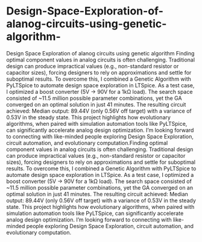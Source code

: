 # Design-Space-Exploration-of-alanog-circuits-using-genetic-algorithm-
Design Space Exploration of alanog circuits using genetic algorithm 
Finding optimal component values in analog circuits is often challenging. Traditional design can produce impractical values (e.g., non-standard resistor or capacitor sizes), forcing designers to rely on approximations and settle for suboptimal results.
To overcome this, I combined a Genetic Algorithm with PyLTSpice to automate design space exploration in LTSpice. As a test case, I optimized a boost converter (5V → 90V for a 1kΩ load). The search space consisted of ~11.5 million possible parameter combinations, yet the GA converged on an optimal solution in just 41 minutes. The resulting circuit achieved:
Median output: 89.44V (only 0.56V off target) with a variance of 0.53V in the steady state.
This project highlights how evolutionary algorithms, when paired with simulation automation tools like PyLTSpice, can significantly accelerate analog design optimization.
I’m looking forward to connecting with like-minded people exploring Design Space Exploration, circuit automation, and evolutionary computation.Finding optimal component values in analog circuits is often challenging. Traditional design can produce impractical values (e.g., non-standard resistor or capacitor sizes), forcing designers to rely on approximations and settle for suboptimal results.
To overcome this, I combined a Genetic Algorithm with PyLTSpice to automate design space exploration in LTSpice. As a test case, I optimized a boost converter (5V → 90V for a 1kΩ load). The search space consisted of ~11.5 million possible parameter combinations, yet the GA converged on an optimal solution in just 41 minutes. The resulting circuit achieved:
Median output: 89.44V (only 0.56V off target) with a variance of 0.53V in the steady state.
This project highlights how evolutionary algorithms, when paired with simulation automation tools like PyLTSpice, can significantly accelerate analog design optimization.
I’m looking forward to connecting with like-minded people exploring Design Space Exploration, circuit automation, and evolutionary computation.
